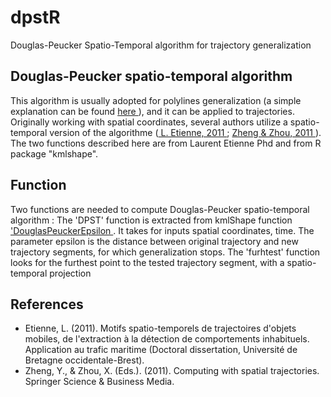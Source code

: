 # dpstR
Douglas-Peucker Spatio-Temporal algorithm for trajectory generalization

## Douglas-Peucker spatio-temporal algorithm

This algorithm is usually adopted for polylines generalization (a simple explanation can be found  <a href=https://github.com/zimmicz/simpline/wiki/Douglas-Peucker-algorithm> here </a>), and it can be applied to trajectories. Originally working with spatial coordinates, several authors utilize a spatio-temporal version of the algorithme (<a href=https://tel.archives-ouvertes.fr/file/index/docid/667953/filename/these_etienne.pdf> L. Etienne, 2011 </a> ; <a href=https://www.microsoft.com/en-us/research/wp-content/uploads/2011/11/TrajectoryComputing_Preview.pdf> Zheng & Zhou, 2011 </a> ). The two functions described here are from Laurent Etienne Phd and from R package "kmlshape".

## Function

Two functions are needed to compute Douglas-Peucker spatio-temporal algorithm : 
The 'DPST' function is extracted from kmlShape function <a href= https://github.com/cran/kmlShape/blob/master/man/DouglasPeucker.Rd > 'DouglasPeuckerEpsilon </a>. It takes for inputs spatial coordinates, time. The parameter epsilon is the distance between original trajectory and new trajectory segments, for which generalization stops. 
The 'furhtest' function looks for the furthest point to the tested trajectory segment, with a spatio-temporal projection

## References

- Etienne, L. (2011). Motifs spatio-temporels de trajectoires d'objets mobiles, de l'extraction à la détection de comportements inhabituels. Application au trafic maritime (Doctoral dissertation, Université de Bretagne occidentale-Brest).
- Zheng, Y., & Zhou, X. (Eds.). (2011). Computing with spatial trajectories. Springer Science & Business Media.
